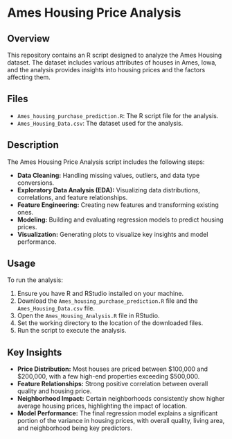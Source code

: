 # Ames Housing Price Analysis

## Overview
This repository contains an R script designed to analyze the Ames Housing dataset. The dataset includes various attributes of houses in Ames, Iowa, and the analysis provides insights into housing prices and the factors affecting them.

## Files
- `Ames_housing_purchase_prediction.R`: The R script file for the analysis.
- `Ames_Housing_Data.csv`: The dataset used for the analysis.

## Description
The Ames Housing Price Analysis script includes the following steps:
- **Data Cleaning:** Handling missing values, outliers, and data type conversions.
- **Exploratory Data Analysis (EDA):** Visualizing data distributions, correlations, and feature relationships.
- **Feature Engineering:** Creating new features and transforming existing ones.
- **Modeling:** Building and evaluating regression models to predict housing prices.
- **Visualization:** Generating plots to visualize key insights and model performance.

## Usage
To run the analysis:
1. Ensure you have R and RStudio installed on your machine.
2. Download the `Ames_housing_purchase_prediction.R` file and the `Ames_Housing_Data.csv` file.
3. Open the `Ames_Housing_Analysis.R` file in RStudio.
4. Set the working directory to the location of the downloaded files.
5. Run the script to execute the analysis.

## Key Insights
- **Price Distribution:** Most houses are priced between $100,000 and $200,000, with a few high-end properties exceeding $500,000.
- **Feature Relationships:** Strong positive correlation between overall quality and housing price.
- **Neighborhood Impact:** Certain neighborhoods consistently show higher average housing prices, highlighting the impact of location.
- **Model Performance:** The final regression model explains a significant portion of the variance in housing prices, with overall quality, living area, and neighborhood being key predictors.

